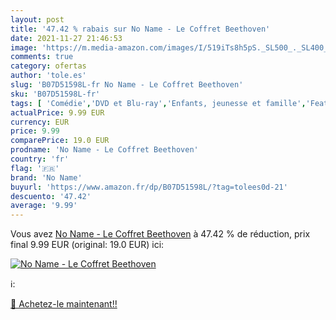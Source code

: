```yaml
---
layout: post
title: '47.42 % rabais sur No Name - Le Coffret Beethoven'
date: 2021-11-27 21:46:53
image: 'https://m.media-amazon.com/images/I/519iTs8h5pS._SL500_._SL400_.jpg'
comments: true
category: ofertas
author: 'tole.es'
slug: 'B07D51598L-fr No Name - Le Coffret Beethoven'
sku: 'B07D51598L-fr'
tags: [ 'Comédie','DVD et Blu-ray','Enfants, jeunesse et famille','Featured Categories','Films','no name', ]
actualPrice: 9.99 EUR
currency: EUR
price: 9.99
comparePrice: 19.0 EUR
prodname: 'No Name - Le Coffret Beethoven'
country: 'fr'
flag: '🇫🇷'
brand: 'No Name'
buyurl: 'https://www.amazon.fr/dp/B07D51598L/?tag=tolees0d-21'
descuento: '47.42'
average: '9.99'
---
```


Vous avez [No Name - Le Coffret Beethoven](https://www.amazon.fr/dp/B07D51598L/?tag=tolees0d-21)  à  47.42 % de réduction, prix final  9.99 EUR (original: 19.0 EUR) ici:

[![No Name - Le Coffret Beethoven](https://m.media-amazon.com/images/I/519iTs8h5pS._SL500_._SL400_.jpg)](https://www.amazon.fr/dp/B07D51598L/?tag=tolees0d-21)

ℹ️:


[🛒 Achetez-le maintenant!!](https://www.amazon.fr/dp/B07D51598L/?tag=tolees0d-21)

